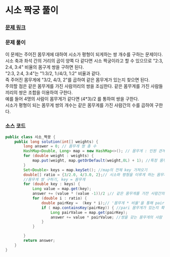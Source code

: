 # 시소 짝궁 풀이

### [문제 링크](https://school.programmers.co.kr/learn/courses/30/lessons/152996#)

### 문제 풀이
이 문제는 주어진 몸무게에 대하여 시소가 평형이 되게하는 쌍 개수를 구하는 문제이다. </br>
시소 축과 좌석 간의 거리의 곱이 양쪽 다 같다면 시소 짝궁이라고 할 수 있으므로
"2:3, 2:4, 3:4" 비율의 몸구게 쌍을 구하면 된다. </br>
"2:3, 2:4, 3:4"는 "1:3/2, 1:/4/3, 1:2" 비율과 같다. </br>
즉 주어진 몸무게에 "3/2, 4/3, 2"를 곱하여 같은 몸무게가 있는지 찾으면 된다. </br>
주의할 점은 같은 몸무게를 가진 사람끼리의 쌍을 조심한다.
같은 몸무게를 가진 사람들끼리의 쌍은 조합을 이용하여 구한다.</br> 
예를 들어 4명의 사람이 몸무게가 같다면 (4*3)/2 를 통하여 쌍을 구한다. </br>
시소가 평형이 되는 몸무게 쌍의 개수는 같은 몸무게를 가진 사람간의 수를 곱하여 구한다. </br>

### 소스 코드
```java
public class 시소_짝꿍 {
    public long solution(int[] weights) {
        long answer = 0; // 몸무게 쌍 총 수
        HashMap<Double, Long> map = new HashMap<>(); // 몸무게 : 인원 관계를 갖는 map
        for (double weight : weights) {
            map.put(weight, map.getOrDefault(weight,0L) + 1); //특정 몸무게를 갖는 사람의 수 구하기
        }
        Set<Double> keys = map.keySet(); //map의 전체 key 가져오기
        double[] ratio = {3/2.0, 4/3.0, 2};// 시소와 평형을 이루게 하는 몸무게 비율
        //몸무게 쌍 구하기, key = 몸무게
        for (double key : keys) {
            Long value = map.get(key);
            answer += (value * (value -1))/2 ;// 같은 몸무게를 가잔 사람간의 pair 구하기
            for (double i : ratio) {
                double pairKey =  (key * i);// '몸무게 * 비율'을 통해 pair 몸무게 찾기
                if ( map.containsKey(pairKey)) { //pari 몸무게가 있는지 확인
                    Long pairValue = map.get(pairKey);
                    answer += value * pairValue; //쌍을 갖는 몸무게의 사람 수와 key의 사람수를 곱하여 쌍 개수 구하기
                }
            }

        }
        return answer;
    }
}

```